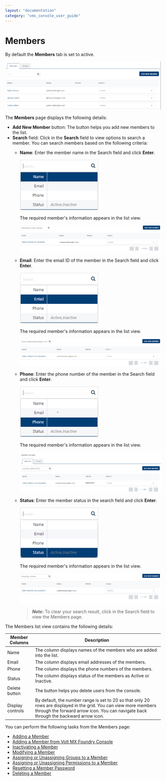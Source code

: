 ```yaml
---
layout: "documentation"
category: "vms_console_user_guide"
---
```

                              


Members
=======

By default the **Members** tab is set to active.

![](../Resources/Images/Settings/Admin_Access/Members/memberhomepage_620x183.png)

The **Members** page displays the following details:

*   **Add New Member** button: The button helps you add new members to the list.
*   **Search** field: Click in the **Search** field to view options to search a member. You can search members based on the following criteria:
    *   **Name**: Enter the member name in the Search field and click **Enter**.
        
        ![](../Resources/Images/Settings/Admin_Access/Members/searchmembername.png)
        
        The required member's information appears in the list view.
        
        ![](../Resources/Images/Settings/Admin_Access/Members/resultname_543x104.png)
        
    *   **Email**: Enter the email ID of the member in the Search field and click **Enter**.
        
        ![](../Resources/Images/Settings/Admin_Access/Members/searchmemberemail.png)
        
        The required member's information appears in the list view.
        
        ![](../Resources/Images/Settings/Admin_Access/Members/resultemail_538x95.png)
        
    *   **Phone**: Enter the phone number of the member in the Search field and click **Enter**.
        
        ![](../Resources/Images/Settings/Admin_Access/Members/searchmemberphone.png)
        
        The required member's information appears in the list view.
        
        ![](../Resources/Images/Settings/Admin_Access/Members/resultmobile_540x97.png)
        
    *   **Status**: Enter the member status in the search field and click **Enter**.
        
        ![](../Resources/Images/Settings/Admin_Access/Members/searchmemberstatus.png)
        
        The required member's information appears in the list view.
        
        ![](../Resources/Images/Settings/Admin_Access/Members/resultactiveflag_543x142.png)
        
        > **_Note:_** To clear your search result, click in the Search field to view the Members page.
        

The Members list view contains the following details:

  
| Member Columns | Description |
| --- | --- |
| Name | The column displays names of the members who are added into the list. |
| Email | The column displays email addresses of the members. |
| Phone | The column displays the phone numbers of the members. |
| Status | The column displays status of the members as Active or Inactive. |
| Delete button | The button helps you delete users from the console. |
| Display controls | By default, the number range is set to 20 so that only 20 rows are displayed in the grid. You can view more members through the forward arrow icon. You can navigate back through the backward arrow icon. |

  
You can perform the following tasks from the Members page:

*   [Adding a Member](Adding_a_User.html)
*   [Adding a Member from Volt MX Foundry Console](Adding_a_Member_from_Foundry_Console.html)
*   [Inactivating a Member](Inactivating_Users.html)
*   [Modifying a Member](Modifying_a_User.html)
*   [Assigning or Unassigning Groups to a Member](Assigning_or_Unassigning_Groups_to_Users.html)
*   [Assigning or Unassigning Permissions to a Member](Assigning_or_Unassigning_Permissions_to_a_User.html)
*   [Resetting a Member Password](Resetting_User_Password.html)
*   [Deleting a Member](Deleting_a_User.html)

